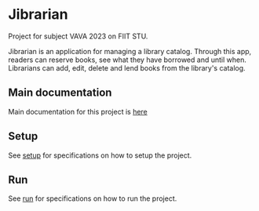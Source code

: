 # Jibrarian

Project for subject VAVA 2023 on FIIT STU.

Jibrarian is an application for managing a library catalog. Through this app,
readers can reserve books, see what they have borrowed and until when. Librarians
can add, edit, delete and lend books from the library's catalog.

## Main documentation

Main documentation for this project is [here](./doc/latex/doc.pdf)

## Setup

See [setup](/doc/setup.md) for specifications on how to setup the project.

## Run

See [run](/doc/run.md) for specifications on how to run the project.